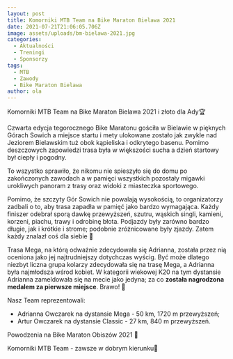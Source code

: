 ```yaml
---
layout: post
title: Komorniki MTB Team na Bike Maraton Bielawa 2021
date: 2021-07-21T21:06:05.706Z
image: assets/uploads/bm-bielawa-2021.jpg
categories:
  - Aktualności
  - Treningi
  - Sponsorzy
tags:
  - MTB
  - Zawody
  - Bike Maraton Bielawa
author: ola
---
```

Komorniki MTB Team na Bike Maraton Bielawa 2021 i złoto dla Ady🏆

Czwarta edycja tegorocznego Bike Maratonu gościła w Bielawie w pięknych Górach Sowich a miejsce startu i mety ulokowane zostało jak zwykle nad Jeziorem Bielawskim tuż obok kąpieliska i odkrytego basenu. Pomimo deszczowych zapowiedzi trasa była w większości sucha a dzień startowy był ciepły i pogodny.
<!--more-->

To wszystko sprawiło, że nikomu nie spieszyło się do domu po zakończonych zawodach a w pamięci wszystkich pozostały migawki urokliwych panoram z trasy oraz widoki z miasteczka sportowego. 

Pomimo, że szczyty Gór Sowich nie powalają wysokością, to organizatorzy zadbali o to, aby trasa zapadła w pamięć jako bardzo wymagająca. Każdy finiszer odebrał sporą dawkę przewyższeń, szutru, wąskich singli, kamieni, korzeni, piachu, trawy i odrobinę błota. Podjazdy były zarówno bardzo długie, jak i krótkie i strome; podobnie zróżnicowane były zjazdy. Zatem każdy znalazł coś dla siebie 🙂 

Trasa Mega, na którą odważnie zdecydowała się Adrianna, została przez nią oceniona jako jej najtrudniejszy dotychczas wyścig. Być może dlatego niezbyt liczna grupa kolarzy zdecydowała się na trasę Mega, a Adrianna była najmłodsza wśrod kobiet. W kategorii wiekowej K20 na tym dystansie Adrianna zameldowała się na mecie jako jedyna; za co **została nagrodzona medalem za pierwsze miejsce**. Brawo! 👏

Nasz Team reprezentowali: 
 - Adrianna Owczarek na dystansie Mega - 50 km, 1720 m przewyższeń; 
 - Artur Owczarek na dystansie Classic - 27 km, 840 m przewyższeń. 

Powodzenia na Bike Maraton Obiszów 2021 💪

Komorniki MTB Team - zawsze w dobrym kierunku🙂 